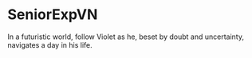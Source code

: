 # SeniorExpVN
In a futuristic world, follow Violet as he, beset by doubt and uncertainty, navigates a day in his life.